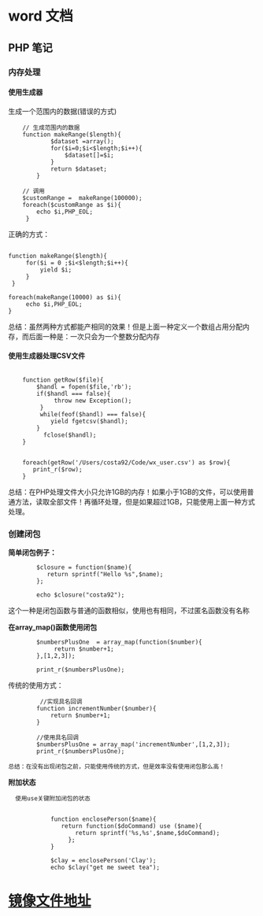 # word 文档

## PHP 笔记
### 内存处理
#### 使用生成器
  
  生成一个范围内的数据(错误的方式)

``` <?php
    // 生成范围内的数据
    function makeRange($length){
            $dataset =array();
            for($i=0;$i<$length;$i++){
                $dataset[]=$i;
            }
            return $dataset;
        }
        
    // 调用 
    $customRange =  makeRange(100000);
    foreach($customRange as $i){
        echo $i,PHP_EOL;
     }   

```  

 正确的方式：

``` <?php

function makeRange($length){
     for($i = 0 ;$i<$length;$i++){
         yield $i;
     }
 }

foreach(makeRange(10000) as $i){
     echo $i,PHP_EOL;
} 
```

总结：虽然两种方式都能产相同的效果！但是上面一种定义一个数组占用分配内存，而后面一种是：一次只会为一个整数分配内存
        
    
#### 使用生成器处理CSV文件


```<?php

    function getRow($file){
        $handl = fopen($file,'rb');
        if($handl === false){
             throw new Exception();
         }
         while(feof($handl) === false){
            yield fgetcsv($handl);
        }
          fclose($handl);
    }


    foreach(getRow('/Users/costa92/Code/wx_user.csv') as $row){
       print_r($row);
    }
```
 总结：在PHP处理文件大小只允许1GB的内存！如果小于1GB的文件，可以使用普通方法，读取全部文件！再循环处理，但是如果超过1GB，只能使用上面一种方式处理。
 
 
### 创建闭包
 
 **简单闭包例子：**
    
   
``` <?php
        $closure = function($name){
           return sprintf("Hello %s",$name);
        };

        echo $closure("costa92");
```

这个一种是闭包函数与普通的函数相似，使用也有相同，不过匿名函数没有名称


**在array_map()函数使用闭包**

  
``` <?php
        $numbersPlusOne  = array_map(function($number){
             return $number+1;
        },[1,2,3]);

        print_r($numbersPlusOne);
```

  传统的使用方式：
    
    
```<?php
         //实现具名回调
        function incrementNumber($number){
            return $number+1;
        }
        
        //使用具名回调
        $numbersPlusOne = array_map('incrementNumber',[1,2,3]);
        print_r($numbersPlusOne);
```
            
    总结：在没有出现闭包之前，只能使用传统的方式，但是效率没有使用闭包那么高！
    
    
 **附加状态**
      
      使用use关键附加闭包的状态
      
    
```  <?php
        
            function enclosePerson($name){
               return function($doCommand) use ($name){
                   return sprintf('%s,%s',$name,$doCommand);
                 };  
            }

            $clay = enclosePerson('Clay');
            echo $clay("get me sweet tea");
```
                 
                 
# [镜像文件地址](/image/link.md)

 


